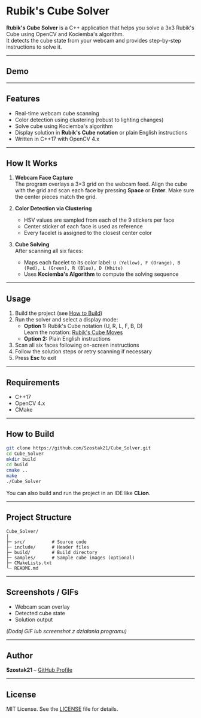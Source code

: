 # Rubik's Cube Solver

**Rubik's Cube Solver** is a C++ application that helps you solve a 3x3 Rubik's Cube using OpenCV and Kociemba's algorithm.\
It detects the cube state from your webcam and provides step-by-step instructions to solve it.

---

## Demo



---

## Features

- Real-time webcam cube scanning
- Color detection using clustering (robust to lighting changes)
- Solve cube using Kociemba's algorithm
- Display solution in **Rubik's Cube notation** or plain English instructions
- Written in C++17 with OpenCV 4.x

---

## How It Works

1. **Webcam Face Capture**\
   The program overlays a 3×3 grid on the webcam feed. Align the cube with the grid and scan each face by pressing **Space** or **Enter**. Make sure the center pieces match the grid.

2. **Color Detection via Clustering**

   - HSV values are sampled from each of the 9 stickers per face
   - Center sticker of each face is used as reference
   - Every facelet is assigned to the closest center color

3. **Cube Solving**\
   After scanning all six faces:

   - Maps each facelet to its color label: `U (Yellow), F (Orange), B (Red), L (Green), R (Blue), D (White)`
   - Uses **Kociemba's Algorithm** to compute the solving sequence

---

## Usage

1. Build the project (see [How to Build](#how-to-build))
2. Run the solver and select a display mode:
   - **Option 1:** Rubik's Cube notation (U, R, L, F, B, D)\
     Learn the notation: [Rubik's Cube Moves](https://jperm.net/3x3/moves)
   - **Option 2:** Plain English instructions
3. Scan all six faces following on-screen instructions
4. Follow the solution steps or retry scanning if necessary
5. Press **Esc** to exit

---

## Requirements

- C++17
- OpenCV 4.x
- CMake

---

## How to Build

```bash
git clone https://github.com/Szostak21/Cube_Solver.git
cd Cube_Solver
mkdir build
cd build
cmake ..
make
./Cube_Solver
```

You can also build and run the project in an IDE like **CLion**.

---

## Project Structure

```
Cube_Solver/
│
├─ src/          # Source code
├─ include/      # Header files
├─ build/        # Build directory
├─ samples/      # Sample cube images (optional)
├─ CMakeLists.txt
└─ README.md
```

---

## Screenshots / GIFs

- Webcam scan overlay
- Detected cube state
- Solution output

*(Dodaj GIF lub screenshot z działania programu)*

---

## Author

**Szostak21** – [GitHub Profile](https://github.com/Szostak21)

---

## License

MIT License. See the [LICENSE](LICENSE) file for details.

